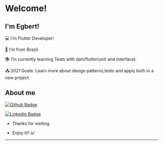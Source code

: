 # Welcome!

 

## I'm Egbert!

 

:computer: I'm Flutter Developer!

:house_with_garden: I’m from Brazil.

:books: I’m currently learning Tests with dart/flutter(unit and interface).

:outbox_tray: 2021 Goals: Learn more about design patterns,tests and apply both in a new project.

 

## About me

[![Github Badge](https://img.shields.io/badge/-Github-000?style=flat-square&logo=Github&logoColor=white&link=LINK_GIT)](https://github.com/Egbertjkf)

[![Linkedin Badge](https://img.shields.io/badge/LinkedIn-0077B5?style=for-the-badge&logo=linkedin&logoColor=white)](https://www.linkedin.com/in/egbertklein/)


- Thanks for visiting.

- Enjoy it!! o/

----------------------------------------------------------------------------------

<!--
**Egbertjkf/EgbertJKf** is a ✨ _special_ ✨ repository because its `README.md` (this file) appears on your GitHub profile.

Here are some ideas to get you started:

- 🔭 I’m currently working on ...
- 🌱 I’m currently learning ...
- 👯 I’m looking to collaborate on ...
- 🤔 I’m looking for help with ...
- 💬 Ask me about ...
- 📫 How to reach me: ...
- 😄 Pronouns: ...
- ⚡ Fun fact: ...
-->
